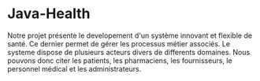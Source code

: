 # Java-Health
Notre projet présente le developement d'un système innovant et flexible de santé.
Ce dernier permet de gérer les processus métier associés. Le systeme dispose de plusieurs acteurs divers de differents domaines. 
Nous pouvons donc citer les patients, les pharmaciens, les fournisseurs, le personnel médical et les administrateurs.
